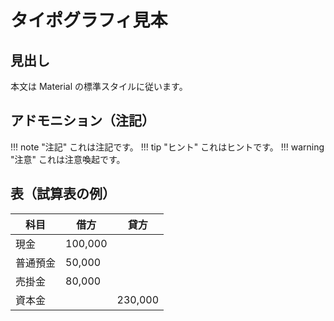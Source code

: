 # タイポグラフィ見本

## 見出し

本文は Material の標準スタイルに従います。

## アドモニション（注記）

!!! note "注記"
これは注記です。
!!! tip "ヒント"
これはヒントです。
!!! warning "注意"
これは注意喚起です。

## 表（試算表の例）

<table class="trial-balance">
  <thead><tr><th>科目</th><th>借方</th><th>貸方</th></tr></thead>
  <tbody>
    <tr><td>現金</td><td>100,000</td><td></td></tr>
    <tr><td>普通預金</td><td>50,000</td><td></td></tr>
    <tr><td>売掛金</td><td>80,000</td><td></td></tr>
    <tr><td>資本金</td><td></td><td>230,000</td></tr>
  </tbody>
</table>

